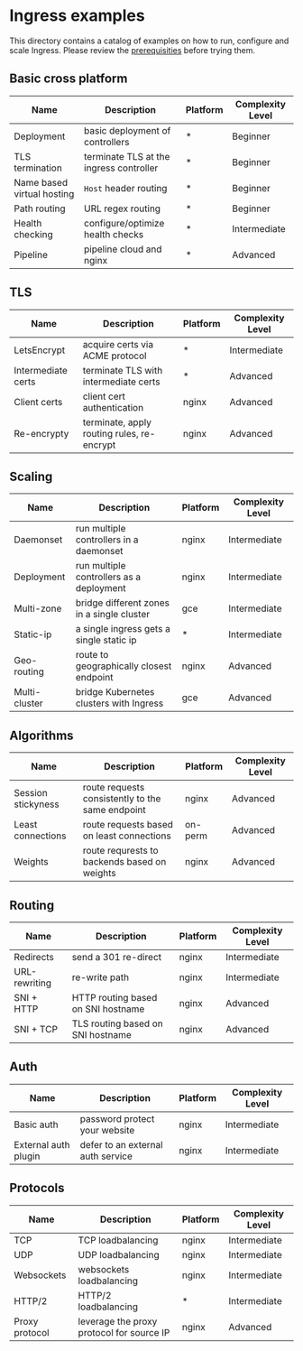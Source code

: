 # Ingress examples

This directory contains a catalog of examples on how to run, configure and
scale Ingress. Please review the [prerequisities](prerequisites.md) before
trying them.

## Basic cross platform

Name | Description | Platform   | Complexity Level
-----| ----------- | ---------- | ----------------
Deployment | basic deployment of controllers | * | Beginner
TLS termination | terminate TLS at the ingress controller | * | Beginner
Name based virtual hosting | `Host` header routing | * | Beginner
Path routing | URL regex routing | * | Beginner
Health checking | configure/optimize health checks | * | Intermediate
Pipeline | pipeline cloud and nginx | * | Advanced

## TLS

Name | Description | Platform   | Complexity Level
-----| ----------- | ---------- | ----------------
LetsEncrypt | acquire certs via ACME protocol | * | Intermediate
Intermediate certs | terminate TLS with intermediate certs | * | Advanced
Client certs | client cert authentication | nginx | Advanced
Re-encrypty | terminate, apply routing rules, re-encrypt | nginx | Advanced

## Scaling

Name | Description | Platform   | Complexity Level
-----| ----------- | ---------- | ----------------
Daemonset | run multiple controllers in a daemonset | nginx | Intermediate
Deployment | run multiple controllers as a deployment | nginx | Intermediate
Multi-zone | bridge different zones in a single cluster | gce | Intermediate
Static-ip | a single ingress gets a single static ip | * | Intermediate
Geo-routing | route to geographically closest endpoint | nginx | Advanced
Multi-cluster | bridge Kubernetes clusters with Ingress | gce | Advanced

## Algorithms

Name | Description | Platform   | Complexity Level
-----| ----------- | ---------- | ----------------
Session stickyness | route requests consistently to the same endpoint | nginx | Advanced
Least connections | route requests based on least connections | on-perm | Advanced
Weights | route requrests to backends based on weights | nginx | Advanced

## Routing

Name | Description | Platform   | Complexity Level
-----| ----------- | ---------- | ----------------
Redirects | send a 301 re-direct | nginx | Intermediate
URL-rewriting | re-write path | nginx | Intermediate
SNI + HTTP | HTTP routing based on SNI hostname | nginx | Advanced
SNI + TCP | TLS routing based on SNI hostname | nginx | Advanced

## Auth

Name | Description | Platform   | Complexity Level
-----| ----------- | ---------- | ----------------
Basic auth | password protect your website | nginx | Intermediate
External auth plugin | defer to an external auth service | nginx | Intermediate

## Protocols

Name | Description | Platform   | Complexity Level
-----| ----------- | ---------- | ----------------
TCP  | TCP loadbalancing | nginx | Intermediate
UDP | UDP loadbalancing | nginx | Intermediate
Websockets | websockets loadbalancing | nginx | Intermediate
HTTP/2 | HTTP/2 loadbalancing | * | Intermediate
Proxy protocol | leverage the proxy protocol for source IP | nginx | Advanced


